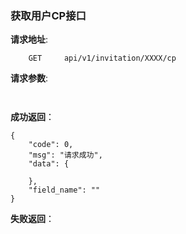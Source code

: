 ### 获取用户CP接口

**请求地址**:
```
    GET     api/v1/invitation/XXXX/cp
```

**请求参数**:
```
    
```

**成功返回**：
```
{
    "code": 0,
    "msg": "请求成功",
    "data": {
         
    },
    "field_name": ""
}
```

**失败返回**：
```

```